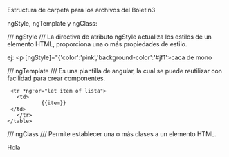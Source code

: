 Estructura de carpeta para los archivos del Boletin3

ngStyle, ngTemplate y ngClass:

/// ngStyle ///
La directiva de atributo ngStyle actualiza los estilos de un elemento HTML, proporciona una o más propiedades de estilo.

ej: <p [ngStyle]="{'color':'pink','background-color':'#jf1'>caca de mono</p>

/// ngTemplate ///
 Es una plantilla de angular, la cual se puede reutilizar con facilidad para crear componentes.
  
 ```<table>
  <tr *ngFor="let item of lista">
    <td>
            {{item}}
  </td>
    </tr>
</table>
```

/// ngClass ///
Permite establecer una o más clases a un elemento HTML.

<p [ngClass]="{'rojo': flag, 'azul': !flag}">
    Hola
</p>
